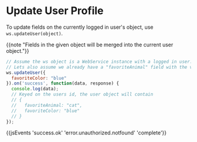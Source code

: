 # Update User Profile

To update fields on the currently logged in user's object, use `ws.updateUser(object)`.

{{note "Fields in the given object will be merged into the current user object."}}

```js
// Assume the ws object is a WebService instance with a logged in user.
// Lets also assume we already have a "favoriteAnimal" field with the value "cat".
ws.updateUser({
  favoriteColor: "blue"
}).on('success', function(data, response) {
  console.log(data);
  // Keyed on the users id, the user object will contain
  // {
  //   favoriteAnimal: "cat",
  //   favoriteColor: "blue"
  // }
});
```

{{jsEvents 'success.ok' 'error.unauthorized.notfound' 'complete'}}
